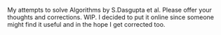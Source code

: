 My attempts to solve Algorithms by S.Dasgupta et al.
Please offer your thoughts and corrections. WIP. 
I decided to put it online since someone might find it useful and in
the hope I get corrected too.